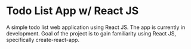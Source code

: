 # Todo List App w/ React JS

A simple todo list web application using React JS. The app is currently in development. Goal of the project is to gain familiarity using React JS, specifically create-react-app.

